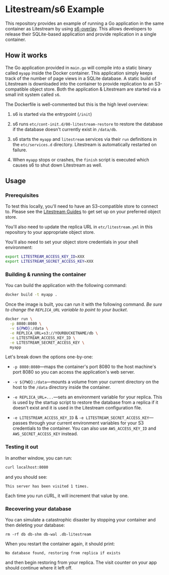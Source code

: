 Litestream/s6 Example
=====================

This repository provides an example of running a Go application in the same
container as Litestream by using [s6-overlay][]. This allows developers to
release their SQLite-based application and provide replication in a single
container.

[s6-overlay]: https://github.com/just-containers/s6-overlay


## How it works

The Go application provided in `main.go` will compile into a static binary
called `myapp` inside the Docker container. This application simply keeps
track of the number of page views in a SQLite database. A static build of
Litestream is downloaded into the container to provide replication to an
S3-compatible object store. Both the application & Litestream are started
via a small init system called `s6`.

The Dockerfile is well-commented but this is the high level overview:

1. s6 is started via the entrypoint (`/init`)

1. s6 runs `etc/cont-init.d/00-litestream-restore` to restore the database if
   the database doesn't currently exist in `/data/db`.

1. s6 starts the `myapp` and `litestream` services via their `run` definitions
   in the `etc/services.d` directory. Litestream is automatically restarted on
   failure.

1. When `myapp` stops or crashes, the `finish` script is executed which causes
   s6 to shut down Litestream as well.


## Usage

### Prerequisites

To test this locally, you'll need to have an S3-compatible store to connect to.
Please see the [Litestream Guides](https://litestream.io/guides/) to get set up
on your preferred object store.

You'll also need to update the replica URL in `etc/litestream.yml` in this
repository to your appropriate object store.

You'll also need to set your object store credentials in your shell environment:

```sh
export LITESTREAM_ACCESS_KEY_ID=XXX
export LITESTREAM_SECRET_ACCESS_KEY=XXX
```


### Building & running the container

You can build the application with the following command:

```sh
docker build -t myapp .
```

Once the image is built, you can run it with the following command. _Be sure to
change the `REPLICA_URL` variable to point to your bucket_.

```sh
docker run \
  -p 8080:8080 \
  -v ${PWD}:/data \
  -e REPLICA_URL=s3://YOURBUCKETNAME/db \
  -e LITESTREAM_ACCESS_KEY_ID \
  -e LITESTREAM_SECRET_ACCESS_KEY \
  myapp
```

Let's break down the options one-by-one:

- `-p 8080:8080`—maps the container's port 8080 to the host machine's port 8080
  so you can access the application's web server.

- `-v ${PWD}:/data`—mounts a volume from your current directory on the host
  to the `/data` directory inside the container.

- `-e REPLICA_URL=...`—sets an environment variable for your replica. This is
  used by the startup script to restore the database from a replica if it
  doesn't exist and it is used in the Litestream configuration file.

- `-e LITESTREAM_ACCESS_KEY_ID` & `-e LITESTREAM_SECRET_ACCESS_KEY`—passes
  through your current environment variables for your S3 credentials to the
  container. You can also use `AWS_ACCESS_KEY_ID` and `AWS_SECRET_ACCESS_KEY`
  instead.


### Testing it out

In another window, you can run:

```sh
curl localhost:8080
```

and you should see:

```
This server has been visited 1 times.
```

Each time you run cURL, it will increment that value by one.


### Recovering your database

You can simulate a catastrophic disaster by stopping your container and then
deleting your database:

```
rm -rf db db-shm db-wal .db-litestream
```

When you restart the container again, it should print:

```
No database found, restoring from replica if exists
```

and then begin restoring from your replica. The visit counter on your app should
continue where it left off.

